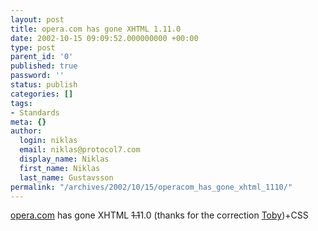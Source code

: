 ```yaml
---
layout: post
title: opera.com has gone XHTML 1.11.0
date: 2002-10-15 09:09:52.000000000 +00:00
type: post
parent_id: '0'
published: true
password: ''
status: publish
categories: []
tags:
- Standards
meta: {}
author:
  login: niklas
  email: niklas@protocol7.com
  display_name: Niklas
  first_name: Niklas
  last_name: Gustavsson
permalink: "/archives/2002/10/15/operacom_has_gone_xhtml_1110/"
---
```

[opera.com](http://www.opera.com/) has gone XHTML <s>1.1</s>1.0 (thanks for the correction [Toby](http://www.pinkjuice.com))+CSS

